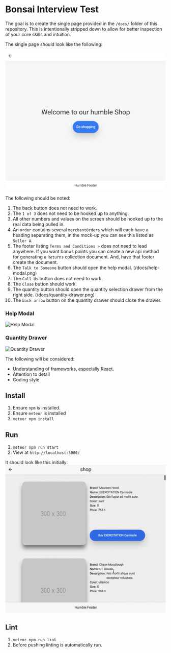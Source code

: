 # Bonsai Interview Test

The goal is to create the single page provided in the `/docs/` folder of this repository. This is intentionally stripped down to allow for better inspection of your core skills and intuition.


The single page should look like the following:

![Home Page](https://raw.githubusercontent.com/ShopBonsai/interview-test/master/docs/homePage.png)

The following should be noted:
1. The back button does not need to work.
2. The `1 of 3` does not need to be hooked up to anything.
3. All other numbers and values on the screen should be hooked up to the real data being pulled in.
4. An `order` contains several `merchantOrders` which will each have a heading separating them, in the mock-up you can see this listed as `Seller A`.
3. The footer listing `Terms and Conditions >` does not need to lead anywhere. If you want bonus points you can create a new api method for generating a `Returns` collection document. And, have that footer create the document.
4. The `Talk to Someone` button should open the help modal. (/docs/help-modal.png)
5. The `Call Us` button does not need to work.
6. The `Close` button should work.
7. The quantity button should open the quantity selection drawer from the right side. (/docs/quantity-drawer.png)
8. The `back arrow` button on the quantity drawer should close the drawer.

### Help Modal
![Help Modal](https://raw.githubusercontent.com/ShopBonsai/interview-test/master/docs/help-modal.png)

### Quantity Drawer
![Quantity Drawer](https://raw.githubusercontent.com/ShopBonsai/interview-test/master/docs/quantity-drawer.png)

The following will be considered:
- Understanding of frameworks, especially React.
- Attention to detail
- Coding style

## Install
1. Ensure `npm` is installed.
2. Ensure `meteor` is installed
3. `meteor npm install`

## Run
1. `meteor npm run start`
2. View at `http://localhost:3000/`

It should look like this initially:
![How the shop page should look by default.](https://raw.githubusercontent.com/ShopBonsai/interview-test/master/docs/shopPage.gif)

## Lint
1. `meteor npm run lint`
2. Before pushing linting is automatically run.
